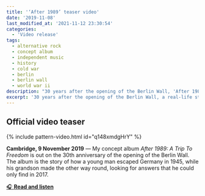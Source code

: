 ```yaml
---
title: '‘After 1989’ teaser video'
date: '2019-11-08'
last_modified_at: '2021-11-12 23:30:54'
categories:
  - 'Video release'
tags:
  - alternative rock
  - concept album
  - independent music
  - history
  - cold war
  - berlin
  - berlin wall
  - world war ii
description: "30 years after the opening of the Berlin Wall, 'After 1989' is a real-life story about imprisonment and liberty. Watch the video teaser."
excerpt: '30 years after the opening of the Berlin Wall, a real-life story about imprisonment and liberty. Between two wars and three generations.'
---
```

## Official video teaser

{% include pattern-video.html id="q148xmdgHrY" %}

**Cambridge, 9 November 2019** — My concept album _After 1989: A Trip To Freedom_ is out on the 30th anniversary of the opening of the Berlin Wall. The album is the story of how a young man escaped Germany in 1945, while his grandson made the other way round, looking for answers that he could only find in 2017.

<div class="text-center my-5 py-3">
  <a class="btn btn-lg btn-m2m btn-m2m-cta py-3 px-4 fw-bold" href="/work/sound-design/after-1989/" title="Read the story and listen to the album"><span class="text-uppercase fs-4">🎧 <strong class="d-inline-block ms-1">Read and listen</strong></span></a>
</div>